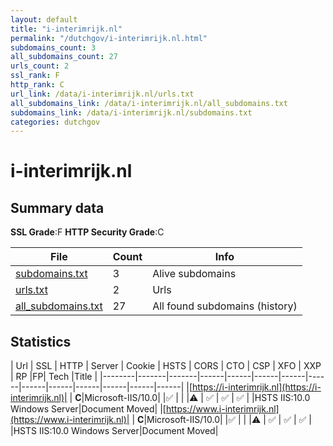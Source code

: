 ```yaml
---
layout: default
title: "i-interimrijk.nl"
permalink: "/dutchgov/i-interimrijk.nl.html"
subdomains_count: 3
all_subdomains_count: 27
urls_count: 2
ssl_rank: F
http_rank: C
url_link: /data/i-interimrijk.nl/urls.txt
all_subdomains_link: /data/i-interimrijk.nl/all_subdomains.txt
subdomains_link: /data/i-interimrijk.nl/subdomains.txt
categories: dutchgov
---
```



# i-interimrijk.nl
## Summary data


**SSL Grade**:F
**HTTP Security Grade**:C


| File       | Count | Info |
|------------|-------|------|
|[subdomains.txt](/data/i-interimrijk.nl/subdomains.txt)|3|Alive subdomains|
|[urls.txt](/data/i-interimrijk.nl/urls.txt)|2|Urls|
|[all_subdomains.txt](/data/i-interimrijk.nl/all_subdomains.txt)|27|All found subdomains (history)|


## Statistics


| Url | SSL | HTTP | Server | Cookie | HSTS | CORS | CTO | CSP | XFO | XXP | RP |FP| Tech |Title |
|--------|-------|-------|------|------|------|------|------|------|------|------|------|------|------|
|[https://i-interimrijk.nl](https://i-interimrijk.nl)| | **C**|Microsoft-IIS/10.0| |:white_check_mark: | | |:warning: | :white_check_mark: | :white_check_mark: | :white_check_mark: | |HSTS IIS:10.0 Windows Server|Document Moved|
|[https://www.i-interimrijk.nl](https://www.i-interimrijk.nl)| | **C**|Microsoft-IIS/10.0| |:white_check_mark: | | |:warning: | :white_check_mark: | :white_check_mark: | :white_check_mark: | |HSTS IIS:10.0 Windows Server|Document Moved|